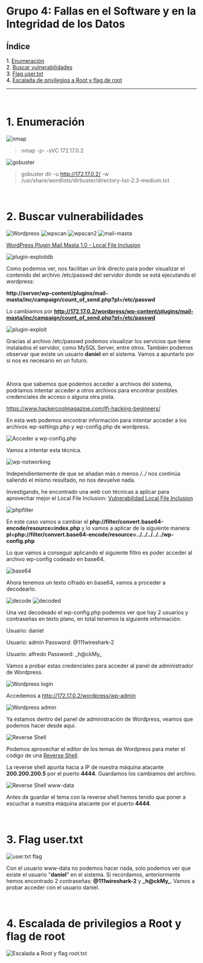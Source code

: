 # Grupo 4: Fallas en el Software y en la Integridad de los Datos

## **Índice**

<span style="color:black;">1. [ Enumeración](#Enumeración)</span><br>
<span style="color:black;">2. [ Buscar vulnerabilidades](#Vulnerabilidades)</span><br>
<span style="color:black;">3. [ Flag user.txt](#Flag1)</span><br>
<span style="color:black;">4. [ Escalada de privilegios a Root y flag de root](#root)</span><br>

---

<br>

<h1 name="Enumeración">1. Enumeración</h1>

<img src="https://github.com/Dani-ITB24/Proyecto-Final/blob/Grupo5(Eloi-Alan-Fernando-Jose-Zomeño)/Documentos/Grupo%204/img_A08/nmap.png" alt="nmap">

> nmap -p- -sVC 172.17.0.2 

<img src="https://github.com/Dani-ITB24/Proyecto-Final/blob/Grupo5(Eloi-Alan-Fernando-Jose-Zomeño)/Documentos/Grupo%204/img_A08/gobuster.png" alt="gobuster">

> gobuster dir -u http://172.17.0.2/ -w /usr/share/wordlists/dirbuster/directory-list-2.3-medium.txt

<br>
<h1 name="Vulnerabilidades">2. Buscar vulnerabilidades</h1>

<img src="https://github.com/Dani-ITB24/Proyecto-Final/blob/Grupo5(Eloi-Alan-Fernando-Jose-Zomeño)/Documentos/Grupo%204/img_A08/web.png" alt="Wordpress">

<img src="https://github.com/Dani-ITB24/Proyecto-Final/blob/Grupo5(Eloi-Alan-Fernando-Jose-Zomeño)/Documentos/Grupo%204/img_A08/wpscan.png" alt="wpscan">

<img src="https://github.com/Dani-ITB24/Proyecto-Final/blob/Grupo5(Eloi-Alan-Fernando-Jose-Zomeño)/Documentos/Grupo%204/img_A08/wpscan2.png" alt="wpscan2">


<img src="https://github.com/Dani-ITB24/Proyecto-Final/blob/Grupo5(Eloi-Alan-Fernando-Jose-Zomeño)/Documentos/Grupo%204/img_A08/mail-masta.png" alt="mail-masta">

[WordPress Plugin Mail Masta 1.0 - Local File Inclusion](https://www.exploit-db.com/exploits/40290)

<img src="https://github.com/Dani-ITB24/Proyecto-Final/blob/Grupo5(Eloi-Alan-Fernando-Jose-Zomeño)/Documentos/Grupo%204/img_A08/plugin-exploitdb.png" alt="plugin-exploitdb">

Como podemos ver, nos facilitan un link directo para poder visualizar el contenido del archivo /etc/passwd del servidor donde se está ejecutando el wordpress:

**http://server/wp-content/plugins/mail-masta/inc/campaign/count_of_send.php?pl=/etc/passwd**

Lo cambiamos por **http://172.17.0.2/wordpress/wp-content/plugins/mail-masta/inc/campaign/count_of_send.php?pl=/etc/passwd**


<img src="https://github.com/Dani-ITB24/Proyecto-Final/blob/Grupo5(Eloi-Alan-Fernando-Jose-Zomeño)/Documentos/Grupo%204/img_A08/plugin-exploit.png" alt="plugin-exploit">

Gracias al archivo /etc/passwd podemos visualizar los servicios que tiene instalados el servidor, como MySQL Server, entre otros. También podemos observar que existe un usuario **daniel** en el sistema. Vamos a apuntarlo por si nos es necesario en un futuro.

<br>

Ahora que sabemos que podemos acceder a archivos del sistema, podríamos intentar acceder a otros archivos para encontrar posibles credenciales de acceso o alguna otra pista.

https://www.hackercoolmagazine.com/lfi-hacking-beginners/

En esta web podemos encontrar información para intentar acceder a los archivos wp-settings.php y wp-config.php de wordpress.

<img src="https://github.com/Dani-ITB24/Proyecto-Final/blob/Grupo5(Eloi-Alan-Fernando-Jose-Zomeño)/Documentos/Grupo%204/img_A08/info-wp-config.png" alt="Acceder a wp-config.php">

Vamos a intentar esta técnica.

<img src="https://github.com/Dani-ITB24/Proyecto-Final/blob/Grupo5(Eloi-Alan-Fernando-Jose-Zomeño)/Documentos/Grupo%204/img_A08/wp-notworking.png" alt="wp-notworking">

Independientemente de que se añadan más o menos */../* nos continúa saliendo el mismo resultado, no nos devuelve nada.

Investigando, he encontrado una web con técnicas a aplicar para aprovechar mejor el Local File Inclusion:
[Vulnerabilidad Local File Inclusion](https://medium.com/@nyomanpradipta120/local-file-inclusion-vulnerability-cfd9e62d12cb)


<img src="https://github.com/Dani-ITB24/Proyecto-Final/blob/Grupo5(Eloi-Alan-Fernando-Jose-Zomeño)/Documentos/Grupo%204/img_A08/phpfilter.png" alt="phpfilter">

En este caso vamos a cambiar el **php://filter/convert.base64-encode/resource=index.php** y lo vamos a aplicar de la siguiente manera:  **pl=php://filter/convert.base64-encode/resource=../../../../../wp-config.php**

Lo que vamos a conseguir aplicando el siguiente filtro es poder acceder al archivo wp-config codeado en base64.

<img src="https://github.com/Dani-ITB24/Proyecto-Final/blob/Grupo5(Eloi-Alan-Fernando-Jose-Zomeño)/Documentos/Grupo%204/img_A08/base64.png" alt="base64">

Ahora tenemos un texto cifrado en base64, vamos a proceder a decodearlo.


<img src="https://github.com/Dani-ITB24/Proyecto-Final/blob/Grupo5(Eloi-Alan-Fernando-Jose-Zomeño)/Documentos/Grupo%204/img_A08/decode.png" alt="decode">

<img src="https://github.com/Dani-ITB24/Proyecto-Final/blob/Grupo5(Eloi-Alan-Fernando-Jose-Zomeño)/Documentos/Grupo%204/img_A08/decoded.png" alt="decoded">

Una vez decodeado el wp-config.php podemos ver que hay 2 usuarios y contraseñas en texto plano, en total tenemos la siguiente información:

Usuario: daniel

Usuario: admin
Password: @111wireshark-2

Usuario: alfredo
Password: \_h@ckMy_

Vamos a probar estas credenciales para acceder al panel de administrador de Wordpress.

<img src="https://github.com/Dani-ITB24/Proyecto-Final/blob/Grupo5(Eloi-Alan-Fernando-Jose-Zomeño)/Documentos/Grupo%204/img_A08/wordpress-login.png" alt="Wordpress login">

Accedemos a http://172.17.0.2/wordpress/wp-admin

<img src="https://github.com/Dani-ITB24/Proyecto-Final/blob/Grupo5(Eloi-Alan-Fernando-Jose-Zomeño)/Documentos/Grupo%204/img_A08/wordpress-admin.png" alt="Wordpress admin">

Ya estamos dentro del panel de administración de Wordpress, veamos que podemos hacer desde aquí.

<img src="https://github.com/Dani-ITB24/Proyecto-Final/blob/Grupo5(Eloi-Alan-Fernando-Jose-Zomeño)/Documentos/Grupo%204/img_A08/reverseshell2.png" alt="Reverse Shell">

Podemos aprovechar el editor de los temas de Wordpress para meter el código de una [Reverse Shell](https://github.com/pentestmonkey/php-reverse-shell/blob/master/php-reverse-shell.php).

La reverse shell apunta hacia a IP de nuestra máquina atacante **200.200.200.5** por el puerto **4444**. Guardamos los cambiamos del archivo.

<img src="https://github.com/Dani-ITB24/Proyecto-Final/blob/Grupo5(Eloi-Alan-Fernando-Jose-Zomeño)/Documentos/Grupo%204/img_A08/www-data.png" alt="Reverse Shell www-data">

Antes de guardar el tema con la reverse shell hemos tenido que poner a escuchar a nuestra máquina atacante por el puerto **4444**.

<br>
<h1 name="Flag1">3. Flag user.txt</h1>

<img src="https://github.com/Dani-ITB24/Proyecto-Final/blob/Grupo5(Eloi-Alan-Fernando-Jose-Zomeño)/Documentos/Grupo%204/img_A08/user_flag.png" alt="user.txt flag">

Con el usuario www-data no podemos hacer nada, solo podemos ver que existe el usuario "**daniel**" en el sistema. Si recordamos, anteriormente hemos encontrado 2 contraseñas: **@111wireshark-2** y **\_h@ckMy_**. Vamos a probar acceder con el usuario daniel.


<br>
<h1 name="root">4. Escalada de privilegios a Root y flag de root</h1>

<img src="https://github.com/Dani-ITB24/Proyecto-Final/blob/Grupo5(Eloi-Alan-Fernando-Jose-Zomeño)/Documentos/Grupo%204/img_A08/flagroot.png" alt="Escalada a Root y flag root.txt">


